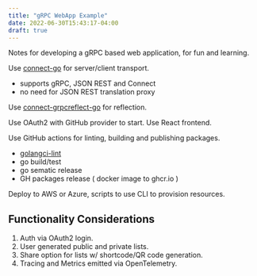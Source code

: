 ```yaml
---
title: "gRPC WebApp Example"
date: 2022-06-30T15:43:17-04:00
draft: true
---
```


Notes for developing a gRPC based web application, for fun and learning.

Use [connect-go](https://github.com/bufbuild/connect-go) for server/client transport.
 - supports gRPC, JSON REST and Connect
 - no need for JSON REST translation proxy

Use [connect-grpcreflect-go](https://github.com/bufbuild/connect-grpcreflect-go) for reflection.

Use OAuth2 with GitHub provider to start.
Use React frontend.

Use GitHub actions for linting, building and publishing packages.
 - [golangci-lint](https://github.com/golangci/golangci-lint-action)
 - go build/test
 - go sematic release
 - GH packages release ( docker image to ghcr.io )

Deploy to AWS or Azure, scripts to use CLI to provision resources.

## Functionality Considerations

1. Auth via OAuth2 login.
1. User generated public and private lists.
1. Share option for lists w/ shortcode/QR code generation.
1. Tracing and Metrics emitted via OpenTelemetry.

